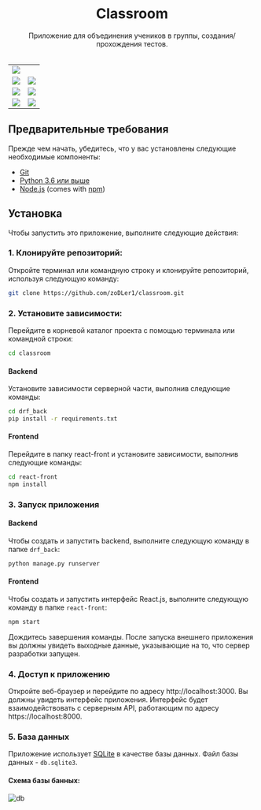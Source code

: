 <p align="center">
<h1 align="center">Classroom</h1>
<div align="center">Приложение для объединения учеников в группы, создания/прохождения тестов.</div>
<br/>

<table>
  <tbody>
  <tr>
    <td colspan="2">
        <img src="https://github.com/zoDLer1/classroom/assets/88045849/08210172-ffc7-436c-9c4d-65d4ac17922e" />
    </td>
  </tr>
    <tr>
        <td>
            <img src="https://github.com/zoDLer1/classroom/assets/88045849/a150d04d-9313-4246-99dc-5f3f2ba48cfd">
        </td>
        <td>
            <img src="https://github.com/zoDLer1/classroom/assets/88045849/5f4b0e8b-5986-47bc-919e-77faf5c77849">
        </td>
    </tr>
    <tr>
        <td>
            <img src="https://github.com/zoDLer1/classroom/assets/88045849/b09436b8-5568-4a78-95b2-59dd57c7b22e">
        </td>
        <td>
            <img src="https://github.com/zoDLer1/classroom/assets/88045849/08210172-ffc7-436c-9c4d-65d4ac17922e">
        </td>
    </tr>
    <tr>
        <td>
            <img src="https://github.com/zoDLer1/classroom/assets/88045849/47cbcc85-d26b-48aa-84c1-2f173597c202">
        </td>
        <td>
            <img src="https://github.com/zoDLer1/classroom/assets/88045849/313d3f86-ac6b-4f02-94e4-28a8bd2551fb">
        </td>
    </tr>

  </tbody>
</table>
</p>




## Предварительные требования
Прежде чем начать, убедитесь, что у вас установлены следующие необходимые компоненты:
- [Git](https://git-scm.com/downloads)
- [Python 3.6 или выше](https://www.python.org/downloads/)
- [Node.js](https://nodejs.org/en/download) (comes with [npm](https://www.npmjs.com))
## Установка
Чтобы запустить это приложение, выполните следующие действия:
### 1. Клонируйте репозиторий:
Откройте терминал или командную строку и клонируйте репозиторий, используя  следующую команду:
```bash
git clone https://github.com/zoDLer1/classroom.git
```
### 2. Установите зависимости:
Перейдите в корневой каталог проекта с помощью терминала или командной строки:
```bash
cd classroom
```
#### Backend
Установите зависимости серверной части, выполнив следующие команды:
```bash
cd drf_back
pip install -r requirements.txt
```
#### Frontend
Перейдите в папку react-front и установите зависимости, выполнив следующие команды:
```bash
cd react-front
npm install
```

### 3. Запуск приложения
#### Backend
Чтобы создать и запустить backend, выполните следующую команду в папке `drf_back`:
```bash
python manage.py runserver
```
#### Frontend
Чтобы создать и запустить интерфейс React.js, выполните следующую команду в папке `react-front`:
```bash
npm start
```
Дождитесь завершения команды. После запуска внешнего приложения вы должны увидеть выходные данные, указывающие на то, что сервер разработки запущен.
### 4. Доступ к приложению
Откройте веб-браузер и перейдите по адресу http://localhost:3000. Вы должны увидеть интерфейс приложения. Интерфейс будет взаимодействовать с серверным API, работающим по адресу https://localhost:8000.

### 5. База данных
Приложение использует [SQLite](https://www.sqlite.org/) в качестве базы данных. Файл базы данных - `db.sqlite3`.
#### Схема базы банных:
![db](https://github.com/zoDLer1/classroom/assets/88045849/45f54a83-d5f3-4ef4-aa03-d0359c544986)
